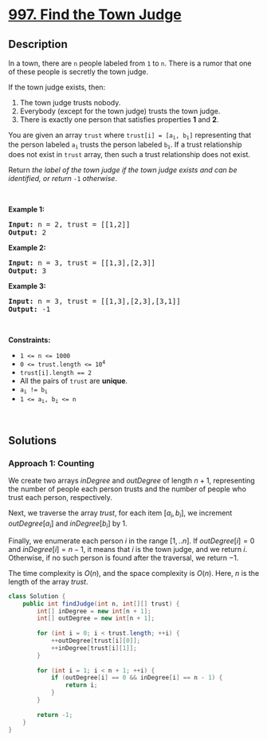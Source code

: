 # [997. Find the Town Judge](https://leetcode.com/problems/find-the-town-judge)

## Description

<p>In a town, there are <code>n</code> people labeled from <code>1</code> to <code>n</code>. There is a rumor that one of these people is secretly the town judge.</p>

<p>If the town judge exists, then:</p>

<ol>
    <li>The town judge trusts nobody.</li>
    <li>Everybody (except for the town judge) trusts the town judge.</li>
    <li>There is exactly one person that satisfies properties <strong>1</strong> and <strong>2</strong>.</li>
</ol>

<p>You are given an array <code>trust</code> where <code>trust[i] = [a<sub>i</sub>, b<sub>i</sub>]</code> representing that the person labeled <code>a<sub>i</sub></code> trusts the person labeled <code>b<sub>i</sub></code>. If a trust relationship does not exist in <code>trust</code> array, then such a trust relationship does not exist.</p>

<p>Return <em>the label of the town judge if the town judge exists and can be identified, or return </em><code>-1</code><em> otherwise</em>.</p>
<p>&nbsp;</p>

<p><strong class="example">Example 1:</strong></p>
<pre>
<strong>Input:</strong> n = 2, trust = [[1,2]]
<strong>Output:</strong> 2
</pre>

<p><strong class="example">Example 2:</strong></p>
<pre>
<strong>Input:</strong> n = 3, trust = [[1,3],[2,3]]
<strong>Output:</strong> 3
</pre>

<p><strong class="example">Example 3:</strong></p>
<pre>
<strong>Input:</strong> n = 3, trust = [[1,3],[2,3],[3,1]]
<strong>Output:</strong> -1
</pre>
<p>&nbsp;</p>

<p><strong>Constraints:</strong></p>
<ul>
    <li><code>1 &lt;= n &lt;= 1000</code></li>
    <li><code>0 &lt;= trust.length &lt;= 10<sup>4</sup></code></li>
    <li><code>trust[i].length == 2</code></li>
    <li>All the pairs of <code>trust</code> are <strong>unique</strong>.</li>
    <li><code>a<sub>i</sub> != b<sub>i</sub></code></li>
    <li><code>1 &lt;= a<sub>i</sub>, b<sub>i</sub> &lt;= n</code></li>
</ul>
<p>&nbsp;</p>

## Solutions

### **Approach 1: Counting**

We create two arrays $inDegree$ and $outDegree$ of length $n + 1$, representing the number of people each person trusts and the number of people who trust each person, respectively.

Next, we traverse the array $trust$, for each item $[a_i, b_i]$, we increment $outDegree[a_i]$ and $inDegree[b_i]$ by $1$.

Finally, we enumerate each person $i$ in the range $[1,..n]$. If $outDegree[i] = 0$ and $inDegree[i] = n - 1$, it means that $i$ is the town judge, and we return $i$. Otherwise, if no such person is found after the traversal, we return $-1$.

The time complexity is $O(n)$, and the space complexity is $O(n)$. Here, $n$ is the length of the array $trust$.

```java
class Solution {
    public int findJudge(int n, int[][] trust) {
        int[] inDegree = new int[n + 1];
        int[] outDegree = new int[n + 1];
        
        for (int i = 0; i < trust.length; ++i) {
            ++outDegree[trust[i][0]];
            ++inDegree[trust[i][1]];
        }
        
        for (int i = 1; i < n + 1; ++i) {
            if (outDegree[i] == 0 && inDegree[i] == n - 1) {
                return i;
            }
        }
        
        return -1;
    }
}
```

<!-- tabs:end -->